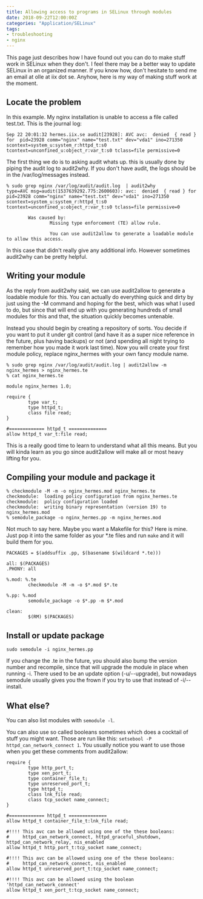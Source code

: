 ```yaml
---
title: Allowing access to programs in SELinux through modules
date: 2018-09-22T12:00:00Z
categories: "Application/SELinux"
tags:
- troubleshooting
- nginx
---
```

This page just describes how I have found out you can do to make stuff work in SELinux when they don't. I feel there may be a better way to update SELinux in an organized manner. If you know how, don't hesitate to send me an email at olle at iix dot se. Anyhow, here is my way of making stuff work at the moment.

## Locate the problem
In this example. My nginx installation is unable to access a file called test.txt. This is the journal log:
```
Sep 22 20:01:32 hermes.iix.se audit[23928]: AVC avc:  denied  { read } for  pid=23928 comm="nginx" name="test.txt" dev="vda1" ino=271350 scontext=system_u:system_r:httpd_t:s0 tcontext=unconfined_u:object_r:var_t:s0 tclass=file permissive=0
```

The first thing we do is to asking audit whats up. this is usually done by piping the audit log to audit2why. If you don't have audit, the logs should be in the /var/log/messages instead.

```
% sudo grep nginx /var/log/audit/audit.log  | audit2why
type=AVC msg=audit(1537639292.775:2600603): avc:  denied  { read } for  pid=23928 comm="nginx" name="test.txt" dev="vda1" ino=271350 scontext=system_u:system_r:httpd_t:s0 tcontext=unconfined_u:object_r:var_t:s0 tclass=file permissive=0

        Was caused by:
                Missing type enforcement (TE) allow rule.

                You can use audit2allow to generate a loadable module to allow this access.
```

In this case that didn't really give any additional info. However sometimes audit2why can be pretty helpful.

## Writing your module
As the reply from audit2why said, we can use audit2allow to generate a loadable module for this. You can actually do everything quick and dirty by just using the -M command and hoping for the best, which was what I used to do, but since that will end up with you generating hundreds of small modules for this and that, the situation quickly becomes untenable.

Instead you should begin by creating a repository of sorts. You decide if you want to put it under git control (and have it as a super nice reference in the future, plus having backups) or not (and spending all night trying to remember how you made it work last time). Now you will create your first module policy, replace nginx_hermes with your own fancy module name.

```
% sudo grep nginx /var/log/audit/audit.log | audit2allow -m nginx_hermes > nginx_hermes.te
% cat nginx_hermes.te

module nginx_hermes 1.0;

require {
        type var_t;
        type httpd_t;
        class file read;
}

#============= httpd_t ==============
allow httpd_t var_t:file read;
```

This is a really good time to learn to understand what all this means. But you will kinda learn as you go since audit2allow will make all or most heavy lifting for you.

## Compiling your module and package it
```
% checkmodule -M -m -o nginx_hermes.mod nginx_hermes.te
checkmodule:  loading policy configuration from nginx_hermes.te
checkmodule:  policy configuration loaded
checkmodule:  writing binary representation (version 19) to nginx_hermes.mod
% semodule_package -o nginx_hermes.pp -m nginx_hermes.mod
```

Not much to say here. Maybe you want a Makefile for this? Here is mine. Just pop it into the same folder as your *.te files and run `make` and it will build them for you.
```
PACKAGES = $(addsuffix .pp, $(basename $(wildcard *.te)))

all: $(PACKAGES)
.PHONY: all

%.mod: %.te
        checkmodule -M -m -o $*.mod $*.te

%.pp: %.mod
        semodule_package -o $*.pp -m $*.mod

clean:
        $(RM) $(PACKAGES)
```

## Install or update package
```
sudo semodule -i nginx_hermes.pp
```

If you change the .te in the future, you should also bump the version number and recompile, since that will upgrade the module in place when running -i. There used to be an update option (-u/--upgrade), but nowadays semodule usually gives you the frown if you try to use that instead of -i/--install. 

## What else?

You can also list modules with `semodule -l`.  

You can also use so called booleans sometimes which does a cocktail of stuff you might want. Those are run like this: `setsebool -P httpd_can_network_connect 1`. You usually notice you want to use those when you get these comments from audit2allow:

```
require {
        type http_port_t;
        type xen_port_t;
        type container_file_t;
        type unreserved_port_t;
        type httpd_t;
        class lnk_file read;
        class tcp_socket name_connect;
}

#============= httpd_t ==============
allow httpd_t container_file_t:lnk_file read;

#!!!! This avc can be allowed using one of the these booleans:
#     httpd_can_network_connect, httpd_graceful_shutdown, httpd_can_network_relay, nis_enabled
allow httpd_t http_port_t:tcp_socket name_connect;

#!!!! This avc can be allowed using one of the these booleans:
#     httpd_can_network_connect, nis_enabled
allow httpd_t unreserved_port_t:tcp_socket name_connect;

#!!!! This avc can be allowed using the boolean 'httpd_can_network_connect'
allow httpd_t xen_port_t:tcp_socket name_connect;
```

